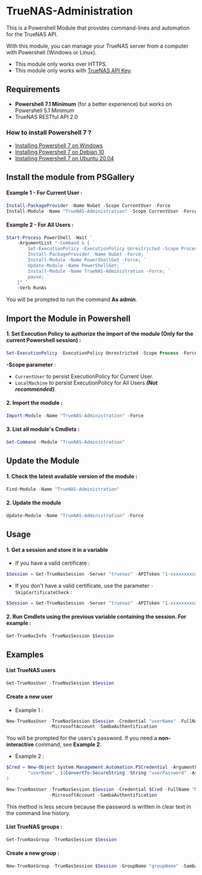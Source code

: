 # TrueNAS-Administration
This is a Powershell Module that provides command-lines and automation for the TrueNAS API.

With this module, you can manage your TrueNAS server from a computer with Powershell (Windows or Linux).
* This module only works over HTTPS.
* This module only works with [TrueNAS API Key](https://www.truenas.com/docs/hub/additional-topics/api/#creating-api-keys).

## Requirements
* **Powershell 7.1 Minimum** (for a better experience) but works on Powershell 5.1 Minimum
* TrueNAS RESTful API 2.0

### How to install Powershell 7 ?
* [Installing Powershell 7 on Windows](https://docs.microsoft.com/en-us/powershell/scripting/install/installing-powershell-core-on-windows?view=powershell-7.1)
* [Installing Powershell 7 on Debian 10](https://docs.microsoft.com/en-us/powershell/scripting/install/installing-powershell-core-on-linux?view=powershell-7.1#debian-10)
* [Installing Powershell 7 on Ubuntu 20.04](https://docs.microsoft.com/en-us/powershell/scripting/install/installing-powershell-core-on-linux?view=powershell-7.1#ubuntu-2004)


## Install the module from PSGallery
#### Example 1 - For Current User :
```Powershell
Install-PackageProvider -Name NuGet -Scope CurrentUser -Force
Install-Module -Name "TrueNAS-Administration" -Scope CurrentUser -Force
```

#### Example 2 - For All Users :
```Powershell
Start-Process PowerShell -Wait `
	-ArgumentList "-Command & { `
		Set-ExecutionPolicy -ExecutionPolicy Unrestricted -Scope Process -Force; `
		Install-PackageProvider -Name NuGet -Force; `
		Install-Module -Name PowerShellGet -Force; `
		Update-Module -Name PowerShellGet; `
		Install-Module -Name TrueNAS-Administration -Force; `
		pause; `
	}" `
	-Verb RunAs
```
You will be prompted to run the command **As admin**.


## Import the Module in Powershell
#### 1. Set Execution Policy to authorize the import of the module (Only for the current Powershell session) :
```Powershell
Set-ExecutionPolicy -ExecutionPolicy Unrestricted -Scope Process -Force
```
**-Scope parameter** :  
* `CurrentUser` to persist ExecutionPolicy for Current User.  
* `LocalMachine` to persist ExecutionPolicy for All Users **_(Not recommended)_**.


#### 2. Import the module :
```Powershell
Import-Module -Name "TrueNAS-Administration" -Force
```

#### 3. List all module's Cmdlets :
```Powershell
Get-Command -Module "TrueNAS-Administration"
```


## Update the Module 
#### 1. Check the latest available version of the module :
```Powershell
Find-Module -Name "TrueNAS-Administration"
```

#### 2. Update the module
```Powershell
Update-Module -Name "TrueNAS-Administration" -Force
```


## Usage
#### 1. Get a session and store it in a variable
* If you have a valid certificate :
```Powershell
$Session = Get-TrueNasSession -Server "truenas" -APIToken "1-xxxxxxxxxxx"
```
* If you don't have a valid certificate, use the parameter `-SkipCertificateCheck` :
```Powershell
$Session = Get-TrueNasSession -Server "truenas" -APIToken "1-xxxxxxxxxxx" -SkipCertificateCheck
```
#### 2. Run Cmdlets using the previous variable containing the session. For example :
```Powershell
Get-TrueNasInfo -TrueNasSession $Session
```

## Examples
#### List TrueNAS users
```Powershell
Get-TrueNasUser -TrueNasSession $Session
```

#### Create a new user
* Example 1 :
```Powershell
New-TrueNasUser -TrueNasSession $Session -Credential "userName" -FullName "My New User" `
                -MicrosoftAccount -SambaAuthentification
```
You will be prompted for the users's password. If you need a **non-interactive** command, see **Example 2**.

* Example 2 :
```Powershell
$Cred = New-Object System.Management.Automation.PSCredential -ArgumentList @(
        "userName", $(ConvertTo-SecureString -String "userPassword" -AsPlainText -Force)
)

New-TrueNasUser -TrueNasSession $Session -Credential $Cred -FullName "My New User" `
                -MicrosoftAccount -SambaAuthentification
```
This method is less secure because the password is written in clear text in the command line history.

#### List TrueNAS groups :
```Powershell
Get-TrueNasGroup -TrueNasSession $Session
```

#### Create a new group :
```Powershell
New-TrueNasGroup -TrueNasSession $Session -GroupName "groupName" -SambaGroup
```